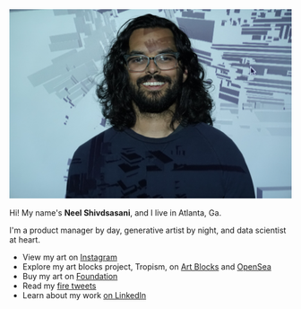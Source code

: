<head>
  <script>
(function(){var a=window.mutiny=window.mutiny||{};if(!window.mutiny.client){a.client={_queue:{}};var b=["identify","trackConversion"];var c=[].concat(b,["defaultOptOut","optOut","optIn"]);var d=function factory(c){return function(){for(var d=arguments.length,e=new Array(d),f=0;f<d;f++){e[f]=arguments[f]}a.client._queue[c]=a.client._queue[c]||[];if(b.includes(c)){return new Promise(function(b,d){a.client._queue[c].push({args:e,resolve:b,reject:d});setTimeout(d,500)})}else{a.client._queue[c].push({args:e})}}};c.forEach(function(b){a.client[b]=d(b)})}})();
</script>
<script data-cfasync="false" src="https://client-registry.mutinycdn.com/personalize/client/76001ee94fa45740.js"></script>
    </head>
<img src="profile.JPG" width="658">

Hi! My name's **Neel Shivdsasani**, and I live in Atlanta, Ga.

I'm a product manager by day, generative artist by night, and data scientist at heart.

* View my art on [Instagram](https://instagram.com/neel.shivdasani)
* Explore my art blocks project, Tropism, on [Art Blocks](https://www.artblocks.io/project/224) and [OpenSea](https://opensea.io/collection/tropism-by-neel-shivdasani)
* Buy my art on [Foundation](https://foundation.app/0xB981c2ca4682EB4Aa5b1856de35B6dF385a54DA6)
* Read my [fire tweets](https://twitter.com/dataneel)
* Learn about my work [on LinkedIn](https://www.linkedin.com/in/neelshivdasani/)

